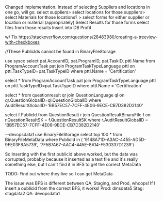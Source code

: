 Changed implementation. 
Instead of selecting Suppliers and locations in one go, will go:
select suppliers>
select locations for those suppliers>
select Materials for those locations? >
select forms for either supplier or location or material (appropriately)
Select Results for those forms
select files from those results
Insert into DB
Profit


w/ Tix
https://stackoverflow.com/questions/28483980/creating-a-treeview-with-checkboxes

//These PublicIds cannot be found in BinaryFileStorage

use sysco
select pat.AccountID, pat.ProgramID, pat.TaskID, pttl.Name from ProgramAccountTask pat
join ProgramTaskTypeLanguage pttl on pttl.TaskTypeID=pat.TaskTypeID
where pttl.Name = 'Certification'

select * from ProgramAccountTask pat
join ProgramTaskTypeLanguage pttl on pttl.TaskTypeID=pat.TaskTypeID
where pttl.Name = 'Certification'



select * from questionresult qr
join QuestionLanguage ql on qr.QuestionGlobalID=ql.QuestionGlobalID
where AuditResultGlobalID='BB57EC57-7CFF-4E06-9ECE-CB7D382D2140'

select f.PublicId from QuestionResult r
    join QuestionResultBinaryFile f on r.QuestionResultSK = f.QuestionResultSK
where r.AuditResultGlobalID = 'BB57EC57-7CFF-4E06-9ECE-CB7D382D2140'

--devopsdata1
use BinaryFileStorage
select top 100 * from BinaryFileMetaData where PublicId in ( 
'9148A71D-A3AC-4455-AD5D-9FE03F8A5739',
'7F5B7A67-AAC4-445E-8A14-F530337D1239')

So Inserting with the first publicId above worked, but the data was corrupted, probably because it inserted as a text file and it's really something else, but I can't find it in BFS to get the correct MetaData

TODO: Find out where they live so I can get MetaData

The issue was BFS is different between QA, Staging, and Prod, whoops! If I insert a oublicid from the correct BFS, it works!
Prod: dmsdata5
Stag: stagdata2
QA: devopsdata1